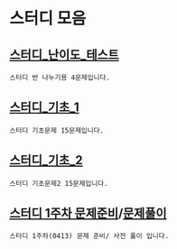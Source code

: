 # 스터디 모음

[스터디_난이도_테스트](codingtest.ipynb)
-    
    스터디 반 나누기용 4문제입니다.

[스터디_기초_1](230406_lv1.ipynb)
-    
    스터디 기초문제 15문제입니다.

[스터디_기초_2](230411_lv2.ipynb)
-    
    스터디 기초문제2 15문제입니다.


[스터디 1주차 문제준비](230413_s_q%20.ipynb)/[문제풀이](230412_s_q_pre.ipynb)
-
    스터디 1주차(0413) 문제 준비/ 사전 풀이 입니다.
